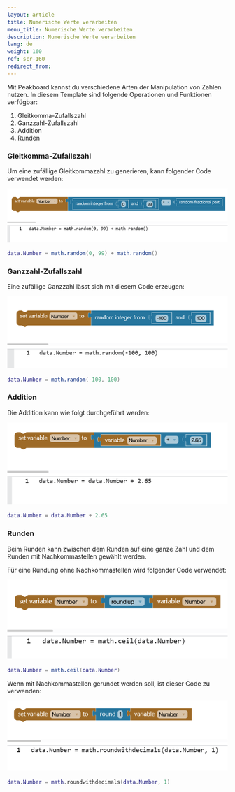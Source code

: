 ```yaml
---
layout: article
title: Numerische Werte verarbeiten
menu_title: Numerische Werte verarbeiten
description: Numerische Werte verarbeiten
lang: de
weight: 160
ref: scr-160
redirect_from:
---
```


Mit Peakboard kannst du verschiedene Arten der Manipulation von Zahlen nutzen. In diesem Template sind folgende Operationen und Funktionen verfügbar:

1. Gleitkomma-Zufallszahl
2. Ganzzahl-Zufallszahl
3. Addition
4. Runden

### Gleitkomma-Zufallszahl

Um eine zufällige Gleitkommazahl zu generieren, kann folgender Code verwendet werden:

![Random](/assets/images/scripting/Scripting_Beispiele/working-with-numbers/en-script-random.png)

```lua
data.Number = math.random(0, 99) + math.random()
```

### Ganzzahl-Zufallszahl

Eine zufällige Ganzzahl lässt sich mit diesem Code erzeugen:

![Int_random](/assets/images/scripting/Scripting_Beispiele/working-with-numbers/en-script-int-random.png)

```lua
data.Number = math.random(-100, 100)
```

### Addition

Die Addition kann wie folgt durchgeführt werden:

![Addition](/assets/images/scripting/Scripting_Beispiele/working-with-numbers/en-script-addition.png)

```lua
data.Number = data.Number + 2.65
```

### Runden

Beim Runden kann zwischen dem Runden auf eine ganze Zahl und dem Runden mit Nachkommastellen gewählt werden.

Für eine Rundung ohne Nachkommastellen wird folgender Code verwendet:

![Round](/assets/images/scripting/Scripting_Beispiele/working-with-numbers/en-script-round.png)

```lua
data.Number = math.ceil(data.Number)
```

Wenn mit Nachkommastellen gerundet werden soll, ist dieser Code zu verwenden:

![Double_round](/assets/images/scripting/Scripting_Beispiele/working-with-numbers/en-script-double-round.png)

```lua
data.Number = math.roundwithdecimals(data.Number, 1)
```